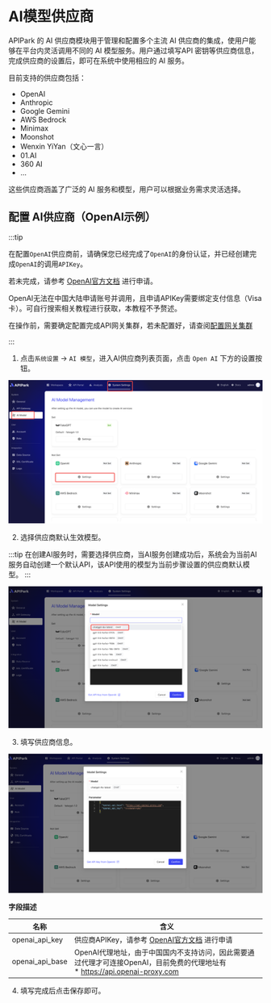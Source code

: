 # AI模型供应商

APIPark 的 AI 供应商模块用于管理和配置多个主流 AI 供应商的集成，使用户能够在平台内灵活调用不同的 AI 模型服务。用户通过填写API 密钥等供应商信息，完成供应商的设置后，即可在系统中使用相应的 AI 服务。

目前支持的供应商包括：

* OpenAI
* Anthropic
* Google Gemini
* AWS Bedrock
* Minimax
* Moonshot
* Wenxin YiYan（文心一言）
* 01.AI
* 360 AI
* ... 

这些供应商涵盖了广泛的 AI 服务和模型，用户可以根据业务需求灵活选择。

## 配置 AI供应商（OpenAI示例）

:::tip

在配置`OpenAI`供应商前，请确保您已经完成了`OpenAI`的身份认证，并已经创建完成`OpenAI`的调用`APIKey`。

若未完成，请参考 [OpenAI官方文档](https://platform.openai.com/account/api-keys) 进行申请。

OpenAI无法在中国大陆申请账号并调用，且申请APIKey需要绑定支付信息（Visa卡）。可自行搜索相关教程进行获取，本教程不予赘述。



在操作前，需要确定配置完成API网关集群，若未配置好，请查阅[配置网关集群](./api_gateway_cluster.md)

:::

1. 点击`系统设置` -> `AI 模型`，进入AI供应商列表页面，点击 `Open AI` 下方的设置按钮。

![](images/2024-10-27/27850a9edefbe586c0abe2b4c45f636f0a826914e7fcd741e7f52d4f666639b4.png)  

2. 选择供应商默认生效模型。

:::tip
在创建AI服务时，需要选择供应商，当AI服务创建成功后，系统会为当前AI服务自动创建一个默认API，该API使用的模型为当前步骤设置的供应商默认模型。
:::

![](images/2024-10-27/d3294815b5d9088b1be7ba73b8510c0619c55a0cdbbb11af52cf061a4c3d3dbe.png)  

3. 填写供应商信息。

![](images/2024-10-27/a7b9b5acc1d4d917560002dd349fedece9e26f8aa7c21c7a0de386659f4ae703.png)  

**字段描述**

| 名称            | 含义                                                         |
| --------------- | ------------------------------------------------------------ |
| openai_api_key  | 供应商APIKey，请参考 [OpenAI官方文档](https://platform.openai.com/account/api-keys) 进行申请 |
| openai_api_base | OpenAI代理地址，由于中国国内不支持访问，因此需要通过代理才可连接OpenAI，目前免费的代理地址有<br />* https://api.openai-proxy.com |

4. 填写完成后点击保存即可。